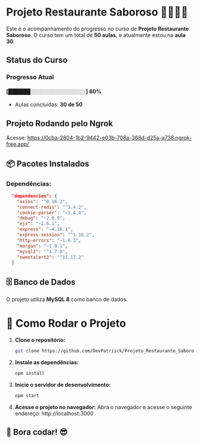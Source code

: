 # **Projeto Restaurante Saboroso** 📱📞🍣🥘

Este é o acompanhamento do progresso no curso de **Projeto Restaurante Saboroso**. 
O curso tem um total de **50 aulas**, e atualmente estou na **aula 30**.


## **Status do Curso**

### Progresso Atual  
#### [██████░░░░░░░░░░░░░░░] **60%**  
- Aulas concluídas: **30 de 50**

## Projeto Rodando pelo Ngrok

Acesse:
   https://0cba-2804-1b2-9442-e03b-708a-368d-d25a-a738.ngrok-free.app/




## 📦 Pacotes Instalados

### Dependências:

```json
  "dependencies": {
    "axios": "^0.16.2",
    "connect-redis": "^3.4.2",
    "cookie-parser": "~1.4.4",
    "debug": "~2.6.9",
    "ejs": "~2.6.1",
    "express": "~4.16.1",
    "express-session": "^1.16.2",
    "http-errors": "~1.6.3",
    "morgan": "~1.9.1",
    "mysql2": "^1.7.0",
    "sweetalert2": "^11.17.2"
  }
```

## 🗄 **Banco de Dados**  
O projeto utiliza **MySQL 8** como banco de dados. 

# 🔧 Como Rodar o Projeto

1. **Clone o repositório:**

   ```bash
   git clone https://github.com/DevPatriick/Projeto_Restaurante_Saboroso

2. **Instale as dependências:**

   ```bash
   npm install

3. **Inicie o servidor de desenvolvimento:**
   ```bash
   npm start

4. **Acesse o projeto no navegador:**
    Abra o navegador e acesse o seguinte endereço: http://localhost:3000


## 🚀 Bora codar! 😎
